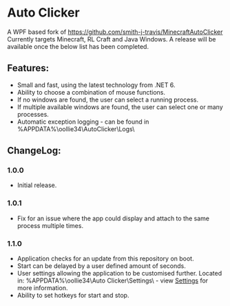 # Auto Clicker

A WPF based fork of https://github.com/smith-j-travis/MinecraftAutoClicker
Currently targets Minecraft, RL Craft and Java Windows.
A release will be available once the below list has been completed.

## Features:

* Small and fast, using the latest technology from .NET 6.
* Ability to choose a combination of mouse functions.
* If no windows are found, the user can select a running process.
* If multiple available windows are found, the user can select one or many processes.
* Automatic exception logging - can be found in %APPDATA%\oollie34\AutoClicker\Logs\

## ChangeLog:

### 1.0.0

* Initial release.

### 1.0.1

* Fix for an issue where the app could display and attach to the same process multiple times.

### 1.1.0

* Application checks for an update from this repository on boot.
* Start can be delayed by a user defined amount of seconds.
* User settings allowing the application to be customised further. Located in: %APPDATA%\oollie34\Auto Clicker\Settings\ - view [Settings](Settings.md) for more information.
* Ability to set hotkeys for start and stop.
